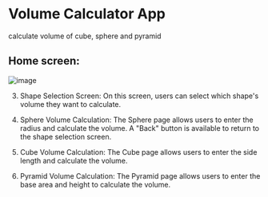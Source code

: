 # Volume Calculator App
 calculate volume of cube, sphere and pyramid
 ## Home screen:
 ![image](https://github.com/user-attachments/assets/614e209a-6451-4469-9dd4-6cd402f24d5f)


 3. Shape Selection Screen:
 On this screen, users can select which shape's volume they want to calculate.

4. Sphere Volume Calculation:
The Sphere page allows users to enter the radius and calculate the volume. A "Back" button is available to return to the shape selection screen.

5. Cube Volume Calculation:
The Cube page allows users to enter the side length and calculate the volume.

6. Pyramid Volume Calculation:
The Pyramid page allows users to enter the base area and height to calculate the volume.





